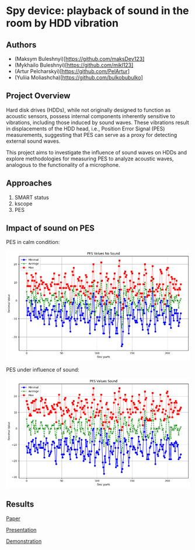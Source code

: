 # Spy device: playback of sound in the room by HDD vibration

## Authors
- (Maksym Buleshnyi)[https://github.com/maksDev123]
- (Mykhailo Buleshnyi)[https://github.com/mikl123]
- (Artur Pelcharskyi)[https://github.com/PelArtur]
- (Yuliia Moliashcha)[https://github.com/bulkobubulko]

## Project Overview

Hard disk drives (HDDs), while not originally designed to function as acoustic sensors, possess internal components inherently sensitive to vibrations, including those induced by sound waves. These vibrations result in displacements of the HDD head, i.e., Position Error Signal (PES) measurements, suggesting that PES can serve as a proxy for detecting external sound waves.

This project aims to investigate the influence of sound waves on HDDs and explore methodologies for measuring PES to analyze acoustic waves, analogous to the functionality of a microphone.

## Approaches
1. SMART status
2. kscope
3. PES

## Impact of sound on PES

PES in calm condition:

![pes-silent](/data/pes-silent.png)

PES under influence of sound:

![pes-sound](/data/pes-sound.png)

## Results 

[Paper](https://www.overleaf.com/project/670cf78c14e80a299384173c)

[Presentation](https://docs.google.com/presentation/d/1J7DsvozCx6ya57X8JyggiJmysw4fNvPFUtXx2ukg5J8/edit?usp=sharing)

[Demonstration](https://www.youtube.com/watch?v=RUG950oKycg)